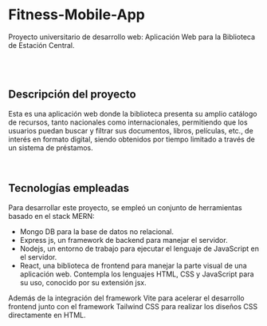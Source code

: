 # Fitness-Mobile-App
Proyecto universitario de desarrollo web: Aplicación Web para la Biblioteca de Estación Central.

<br><br>

## Descripción del proyecto
Esta es una aplicación web donde la biblioteca presenta su amplio catálogo de recursos, tanto nacionales como internacionales, permitiendo que los usuarios puedan buscar y filtrar sus documentos, libros, películas, etc., de interés en formato digital, siendo obtenidos por tiempo limitado a través de un sistema de préstamos.

<br>

## Tecnologías empleadas
Para desarrollar este proyecto, se empleó un conjunto de herramientas basado en el stack MERN: 
* Mongo DB para la base de datos no relacional.
* Express js, un framework de backend para manejar el servidor.
* Nodejs, un entorno de trabajo para ejecutar el lenguaje de JavaScript en el servidor.
* React, una biblioteca de frontend para manejar la parte visual de una aplicación web. Contempla los lenguajes HTML, CSS y JavaScript para su uso, conocido por su extensión jsx.

Además de la integración del framework Vite para acelerar el desarrollo frontend junto con el framework Tailwind CSS para realizar los diseños CSS directamente en HTML.
